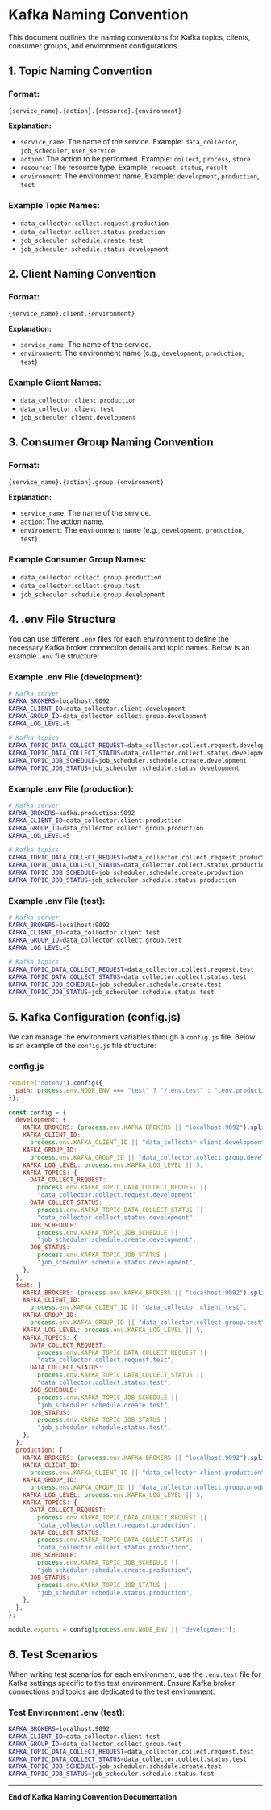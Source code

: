 # Kafka Naming Convention

This document outlines the naming conventions for Kafka topics, clients, consumer groups, and environment configurations.

## 1. Topic Naming Convention

### Format:

`{service_name}.{action}.{resource}.{environment}`

**Explanation:**

- `service_name`: The name of the service. Example: `data_collector`, `job_scheduler`, `user_service`
- `action`: The action to be performed. Example: `collect`, `process`, `store`
- `resource`: The resource type. Example: `request`, `status`, `result`
- `environment`: The environment name. Example: `development`, `production`, `test`

### Example Topic Names:

- `data_collector.collect.request.production`
- `data_collector.collect.status.production`
- `job_scheduler.schedule.create.test`
- `job_scheduler.schedule.status.development`

## 2. Client Naming Convention

### Format:

`{service_name}.client.{environment}`

**Explanation:**

- `service_name`: The name of the service.
- `environment`: The environment name (e.g., `development`, `production`, `test`)

### Example Client Names:

- `data_collector.client.production`
- `data_collector.client.test`
- `job_scheduler.client.development`

## 3. Consumer Group Naming Convention

### Format:

`{service_name}.{action}.group.{environment}`

**Explanation:**

- `service_name`: The name of the service.
- `action`: The action name.
- `environment`: The environment name (e.g., `development`, `production`, `test`)

### Example Consumer Group Names:

- `data_collector.collect.group.production`
- `data_collector.collect.group.test`
- `job_scheduler.schedule.group.development`

## 4. .env File Structure

You can use different `.env` files for each environment to define the necessary Kafka broker connection details and topic names. Below is an example `.env` file structure:

### Example .env File (development):

```bash
# Kafka server
KAFKA_BROKERS=localhost:9092
KAFKA_CLIENT_ID=data_collector.client.development
KAFKA_GROUP_ID=data_collector.collect.group.development
KAFKA_LOG_LEVEL=5

# Kafka topics
KAFKA_TOPIC_DATA_COLLECT_REQUEST=data_collector.collect.request.development
KAFKA_TOPIC_DATA_COLLECT_STATUS=data_collector.collect.status.development
KAFKA_TOPIC_JOB_SCHEDULE=job_scheduler.schedule.create.development
KAFKA_TOPIC_JOB_STATUS=job_scheduler.schedule.status.development
```

### Example .env File (production):

```bash
# Kafka server
KAFKA_BROKERS=kafka.production:9092
KAFKA_CLIENT_ID=data_collector.client.production
KAFKA_GROUP_ID=data_collector.collect.group.production
KAFKA_LOG_LEVEL=5

# Kafka topics
KAFKA_TOPIC_DATA_COLLECT_REQUEST=data_collector.collect.request.production
KAFKA_TOPIC_DATA_COLLECT_STATUS=data_collector.collect.status.production
KAFKA_TOPIC_JOB_SCHEDULE=job_scheduler.schedule.create.production
KAFKA_TOPIC_JOB_STATUS=job_scheduler.schedule.status.production
```

### Example .env File (test):

```bash
# Kafka server
KAFKA_BROKERS=localhost:9092
KAFKA_CLIENT_ID=data_collector.client.test
KAFKA_GROUP_ID=data_collector.collect.group.test
KAFKA_LOG_LEVEL=5

# Kafka topics
KAFKA_TOPIC_DATA_COLLECT_REQUEST=data_collector.collect.request.test
KAFKA_TOPIC_DATA_COLLECT_STATUS=data_collector.collect.status.test
KAFKA_TOPIC_JOB_SCHEDULE=job_scheduler.schedule.create.test
KAFKA_TOPIC_JOB_STATUS=job_scheduler.schedule.status.test
```

## 5. Kafka Configuration (config.js)

We can manage the environment variables through a `config.js` file. Below is an example of the `config.js` file structure:

### config.js

```javascript
require("dotenv").config({
  path: process.env.NODE_ENV === "test" ? "/.env.test" : ".env.production",
});

const config = {
  development: {
    KAFKA_BROKERS: (process.env.KAFKA_BROKERS || "localhost:9092").split(","),
    KAFKA_CLIENT_ID:
      process.env.KAFKA_CLIENT_ID || "data_collector.client.development",
    KAFKA_GROUP_ID:
      process.env.KAFKA_GROUP_ID || "data_collector.collect.group.development",
    KAFKA_LOG_LEVEL: process.env.KAFKA_LOG_LEVEL || 5,
    KAFKA_TOPICS: {
      DATA_COLLECT_REQUEST:
        process.env.KAFKA_TOPIC_DATA_COLLECT_REQUEST ||
        "data_collector.collect.request.development",
      DATA_COLLECT_STATUS:
        process.env.KAFKA_TOPIC_DATA_COLLECT_STATUS ||
        "data_collector.collect.status.development",
      JOB_SCHEDULE:
        process.env.KAFKA_TOPIC_JOB_SCHEDULE ||
        "job_scheduler.schedule.create.development",
      JOB_STATUS:
        process.env.KAFKA_TOPIC_JOB_STATUS ||
        "job_scheduler.schedule.status.development",
    },
  },
  test: {
    KAFKA_BROKERS: (process.env.KAFKA_BROKERS || "localhost:9092").split(","),
    KAFKA_CLIENT_ID:
      process.env.KAFKA_CLIENT_ID || "data_collector.client.test",
    KAFKA_GROUP_ID:
      process.env.KAFKA_GROUP_ID || "data_collector.collect.group.test",
    KAFKA_LOG_LEVEL: process.env.KAFKA_LOG_LEVEL || 5,
    KAFKA_TOPICS: {
      DATA_COLLECT_REQUEST:
        process.env.KAFKA_TOPIC_DATA_COLLECT_REQUEST ||
        "data_collector.collect.request.test",
      DATA_COLLECT_STATUS:
        process.env.KAFKA_TOPIC_DATA_COLLECT_STATUS ||
        "data_collector.collect.status.test",
      JOB_SCHEDULE:
        process.env.KAFKA_TOPIC_JOB_SCHEDULE ||
        "job_scheduler.schedule.create.test",
      JOB_STATUS:
        process.env.KAFKA_TOPIC_JOB_STATUS ||
        "job_scheduler.schedule.status.test",
    },
  },
  production: {
    KAFKA_BROKERS: (process.env.KAFKA_BROKERS || "localhost:9092").split(","),
    KAFKA_CLIENT_ID:
      process.env.KAFKA_CLIENT_ID || "data_collector.client.production",
    KAFKA_GROUP_ID:
      process.env.KAFKA_GROUP_ID || "data_collector.collect.group.production",
    KAFKA_LOG_LEVEL: process.env.KAFKA_LOG_LEVEL || 5,
    KAFKA_TOPICS: {
      DATA_COLLECT_REQUEST:
        process.env.KAFKA_TOPIC_DATA_COLLECT_REQUEST ||
        "data_collector.collect.request.production",
      DATA_COLLECT_STATUS:
        process.env.KAFKA_TOPIC_DATA_COLLECT_STATUS ||
        "data_collector.collect.status.production",
      JOB_SCHEDULE:
        process.env.KAFKA_TOPIC_JOB_SCHEDULE ||
        "job_scheduler.schedule.create.production",
      JOB_STATUS:
        process.env.KAFKA_TOPIC_JOB_STATUS ||
        "job_scheduler.schedule.status.production",
    },
  },
};

module.exports = config[process.env.NODE_ENV || "development"];
```

## 6. Test Scenarios

When writing test scenarios for each environment, use the `.env.test` file for Kafka settings specific to the test environment. Ensure Kafka broker connections and topics are dedicated to the test environment.

### Test Environment .env (test):

```bash
KAFKA_BROKERS=localhost:9092
KAFKA_CLIENT_ID=data_collector.client.test
KAFKA_GROUP_ID=data_collector.collect.group.test
KAFKA_TOPIC_DATA_COLLECT_REQUEST=data_collector.collect.request.test
KAFKA_TOPIC_DATA_COLLECT_STATUS=data_collector.collect.status.test
KAFKA_TOPIC_JOB_SCHEDULE=job_scheduler.schedule.create.test
KAFKA_TOPIC_JOB_STATUS=job_scheduler.schedule.status.test
```

---

**End of Kafka Naming Convention Documentation**
